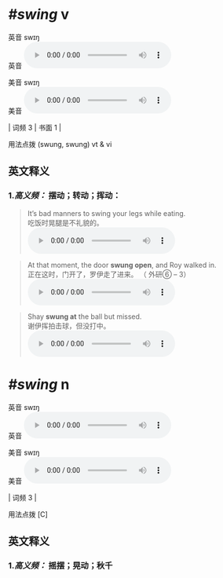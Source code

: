 # ***\#swing*** v
英音 swɪŋ  
英音
<audio src="./media/swing-B.aac" controls="controls"></audio>

美音 swɪŋ  
美音
<audio src="./media/swing.aac" controls="controls"></audio>



| 词频 3 | 书面 1 |  

用法点拨  (swung, swung) vt & vi

英文释义
---
### 1.*高义频：* **摆动；转动；挥动：**  

 > It’s bad manners to swing your legs while eating.   
 > 吃饭时晃腿是不礼貌的。    
<audio src="./media/swing-1.aac" controls="controls"></audio>

 > At that moment, the door **swung open**, and Roy walked in.   
 > 正在这时，门开了，罗伊走了进来。  （ 外研⑥ – 3）  
<audio src="./media/swing-2.aac" controls="controls"></audio>

 > Shay **swung at** the ball but missed.   
 > 谢伊挥拍击球，但没打中。    
<audio src="./media/swing-3.aac" controls="controls"></audio>


# ***\#swing*** n
英音 swɪŋ  
英音
<audio src="./media/swing-B.aac" controls="controls"></audio>

美音 swɪŋ  
美音
<audio src="./media/swing.aac" controls="controls"></audio>



| 词频 3 |  

用法点拨  [C]

英文释义
---
### 1.*高义频：* **摇摆；晃动；秋千**  


